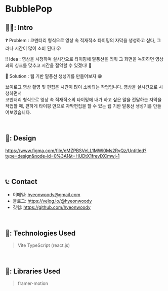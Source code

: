 # BubblePop

## 🧑‍💻: Intro
❓ Problem : 코멘터리 형식으로 영상 속 적재적소 타이밍의 자막을 생성하고 싶다, 그러나 시간이 많이 소비 된다 😮

‼ Idea : 영상을 시청하며 실시간으로 타이핑해 말풍선을 띄워 그 화면을 녹화하면 영상과의 싱크를 맞추고 시간을 절약할 수 있겠다! 🤔

💯 Solution : 웹 기반 말풍선 생성기를 만들어보자 😁

브이로그 영상 촬영 및 편집은 시간이 많이 소비되는 작업입니다.
영상을 실시간으로 시청하면서  
코멘터리 형식으로 영상 속 적재적소의 타이밍에
내가 하고 싶은 말을 전달하는 자막을 작업할 때,
편하게 타이핑 만으로 자막편집을 할 수 있는
웹 기반 말풍선 생성기를 만들어보았습니다.

</br>

## 🎨: Design
https://www.figma.com/file/eMZPBSVeLL1MWl0Ms2RyQz/Untitled?type=design&node-id=0%3A1&t=HUDtX1frevIXCmwj-1

</br>

## 📞: Contact
- 이메일: hyeonwoody@gmail.com
- 블로그: https://velog.io/@hyeonwoody
- 깃헙: https://github.com/hyeonwoody

</br>

## 🧱: Technologies Used
> Vite
> TypeScript (react.js)

</br>

## 📖: Libraries Used
> framer-motion